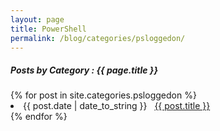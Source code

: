 ```yaml
---
layout: page
title: PowerShell
permalink: /blog/categories/psloggedon/
---
```


<h5> Posts by Category : {{ page.title }} </h5>

<div class="card">
{% for post in site.categories.psloggedon %}
 <li class="category-posts"><span>{{ post.date | date_to_string }}</span> &nbsp; <a href="{{ post.url }}">{{ post.title }}</a></li>
{% endfor %}
</div>
